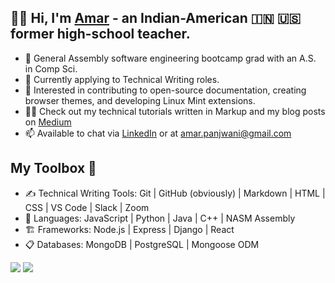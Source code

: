 ## 👋🏽 Hi, I'm [Amar](https://www.linkedin.com/in/amarpan) - an Indian-American 🇮🇳 🇺🇸 former high-school teacher. 
- 🔭 General Assembly software engineering bootcamp grad with an A.S. in Comp Sci.
- 🌱 Currently applying to Technical Writing roles.
- 🧠  Interested in contributing to open-source documentation, creating browser themes, and developing Linux Mint extensions.
- 👨‍🏫   Check out my technical tutorials written in Markup and my blog posts on [Medium](https://medium.com/@amarpan)
- 📫 Available to chat via [LinkedIn](https://www.linkedin.com/in/amarpan)  or at amar.panjwani@gmail.com
<!-- 👯 I’m looking to collaborate on ... -->
<!-- 🤔 I’m looking for help with ... -->
<!-- [![Anurag's GitHub stats](https://github-readme-stats.vercel.app/api?username=amarpan)](https://github.com/anuraghazra/github-readme-stats) -->

## My Toolbox 🧰
- ✍️   Technical Writing Tools:      		 Git | GitHub (obviously) | Markdown | HTML | CSS | VS Code | Slack | Zoom   
- 💼  Languages:  		JavaScript | Python | Java  | C++ | NASM Assembly
- 🏗️  Frameworks:                       		Node.js | Express | Django | React   
- 📋    Databases:                          		MongoDB | PostgreSQL | Mongoose ODM   
<!--![](https://visitor-badge.glitch.me/badge?page_id=sdkdeepa.sdk.deepa) -->
<!-- [![Top Langs](https://github-readme-stats.vercel.app/api/top-langs/?username=amarpan&layout=compact)](https://github.com/amarpan/)       -->
[![](https://img.shields.io/badge/LinkedIn-0077B5?style=for-the-badge&logo=linkedin&logoColor=white)](https://www.linkedin.com/in/amarpan/)
![](https://visitor-badge.glitch.me/badge?page_id=amarpan.amarpan)

